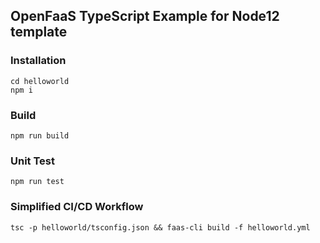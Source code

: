 ## OpenFaaS TypeScript Example for Node12 template ##

### Installation ###
```
cd helloworld
npm i
```

### Build ###
```
npm run build
```

### Unit Test ###
```
npm run test
```

### Simplified CI/CD Workflow ###
```
tsc -p helloworld/tsconfig.json && faas-cli build -f helloworld.yml
```
